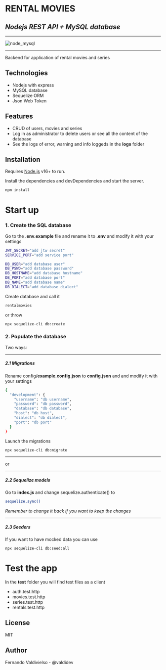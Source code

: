 ﻿# RENTAL MOVIES
## _Nodejs REST API + MySQL database_
***
![node_mysql](https://user-images.githubusercontent.com/96445737/200143716-8077153e-3dc7-48d8-9337-c28f7844a463.png)
***
Backend for application of rental movies and series
## Technologies
- Nodejs with express
- MySQL database 
- Sequelize ORM
- Json Web Token

## Features

- CRUD of users, movies and series
- Log in as administrator to delete users or see all the content of the database
- See the logs of error, warning and info loggeds in the **logs** folder

## Installation

Requires [Node.js](https://nodejs.org/) v16+ to run.

Install the dependencies and devDependencies and start the server.

```sh
npm install
```

# Start up
### 1. Create the SQL database

Go to the **.env.example** file and rename it to **.env** and modify it with your settings

```sh
JWT_SECRET="add jtw secret"
SERVICE_PORT="add service port"

DB_USER="add database user"
DB_PSWD="add database password"
DB_HOSTNAME="add database hostname"
DB_PORT="add database port"
DB_NAME="add database name"
DB_DIALECT="add database dialect"
```

Create database and call it
```sh
rentalmovies
```
or throw
```sh
npx sequelize-cli db:create
```

### 2. Populate the database
Two ways:
***

##### 2.1 Migrations
Rename config/**example.config.json** to **config.json** and and modify it with your settings
```sh
{
  "development": {
    "username": "db username",
    "password": "db password",
    "database": "db database",
    "host": "db host",
    "dialect": "db dialect",
    "port": "db port"
  }
}
```
Launch the migrations
```sh
npx sequelize-cli db:migrate
```
***
or
***
##### 2.2 Sequelize models
Go to **index.js** and change sequelize.authenticate() to

```sh
sequelize.sync()
```
_Remember to change it back if you want to keep the changes_
***
##### 2.3 Seeders
If you want to have mocked data you can use

```sh
npx sequelize-cli db:seed:all
```

# Test the app 

In the **test** folder you will find test files as a client
- auth.test.http
- movies.test.http
- series.test.http
- rentals.test.http

## License

MIT


## Author
Fernando Valdivielso - @valdidev
